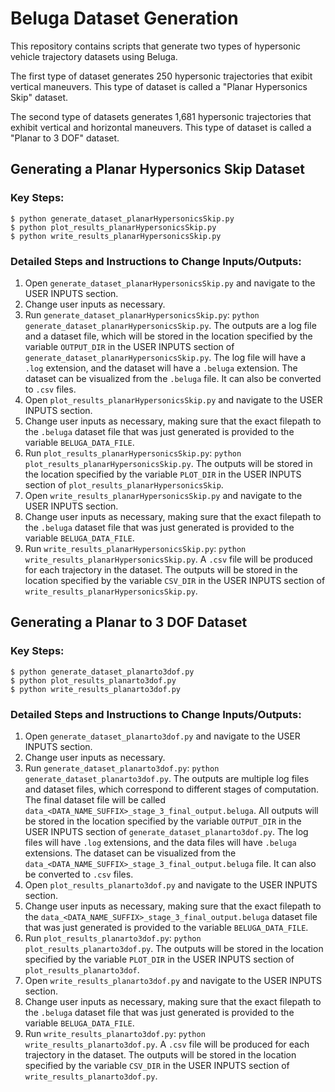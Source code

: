 # Beluga Dataset Generation

This repository contains scripts that generate two types of hypersonic vehicle trajectory datasets using Beluga.

The first type of dataset generates 250 hypersonic trajectories that exibit vertical maneuvers. This type of dataset is called a "Planar Hypersonics Skip" dataset.

The second type of datasets generates 1,681 hypersonic trajectories that exhibit vertical and horizontal maneuvers. This type of dataset is called a "Planar to 3 DOF" dataset.

## Generating a Planar Hypersonics Skip Dataset

### Key Steps:

```
$ python generate_dataset_planarHypersonicsSkip.py
$ python plot_results_planarHypersonicsSkip.py
$ python write_results_planarHypersonicsSkip.py
```

### Detailed Steps and Instructions to Change Inputs/Outputs:

1. Open `generate_dataset_planarHypersonicsSkip.py` and navigate to the USER INPUTS section.
2. Change user inputs as necessary.
3. Run `generate_dataset_planarHypersonicsSkip.py`: ```python generate_dataset_planarHypersonicsSkip.py```. The outputs are a log file and a dataset file, which will be stored in the location specified by the variable `OUTPUT_DIR` in the USER INPUTS section of `generate_dataset_planarHypersonicsSkip.py`. The log file will have a `.log` extension, and the dataset will have a `.beluga` extension. The dataset can be visualized from the `.beluga` file. It can also be converted to `.csv` files.
4. Open `plot_results_planarHypersonicsSkip.py` and navigate to the USER INPUTS section.
5. Change user inputs as necessary, making sure that the exact filepath to the `.beluga` dataset file that was just generated is provided to the variable `BELUGA_DATA_FILE`.
6. Run `plot_results_planarHypersonicsSkip.py`: ```python plot_results_planarHypersonicsSkip.py```. The outputs will be stored in the location specified by the variable `PLOT_DIR` in the USER INPUTS section of `plot_results_planarHypersonicsSkip`.
7. Open `write_results_planarHypersonicsSkip.py` and navigate to the USER INPUTS section.
8. Change user inputs as necessary, making sure that the exact filepath to the `.beluga` dataset file that was just generated is provided to the variable `BELUGA_DATA_FILE`.
9. Run `write_results_planarHypersonicsSkip.py`: ```python write_results_planarHypersonicsSkip.py```. A `.csv` file will be produced for each trajectory in the dataset. The outputs will be stored in the location specified by the variable `CSV_DIR` in the USER INPUTS section of `write_results_planarHypersonicsSkip.py`.

## Generating a Planar to 3 DOF Dataset

### Key Steps:

```
$ python generate_dataset_planarto3dof.py
$ python plot_results_planarto3dof.py
$ python write_results_planarto3dof.py
```

### Detailed Steps and Instructions to Change Inputs/Outputs:

1. Open `generate_dataset_planarto3dof.py` and navigate to the USER INPUTS section.
2. Change user inputs as necessary.
3. Run `generate_dataset_planarto3dof.py`: ```python generate_dataset_planarto3dof.py```. The outputs are multiple log files and dataset files, which correspond to different stages of computation. The final dataset file will be called `data_<DATA_NAME_SUFFIX>_stage_3_final_output.beluga`. All outputs will be stored in the location specified by the variable `OUTPUT_DIR` in the USER INPUTS section of `generate_dataset_planarto3dof.py`. The log files will have `.log` extensions, and the data files will have `.beluga` extensions. The dataset can be visualized from the `data_<DATA_NAME_SUFFIX>_stage_3_final_output.beluga` file. It can also be converted to `.csv` files.
4. Open `plot_results_planarto3dof.py` and navigate to the USER INPUTS section.
5. Change user inputs as necessary, making sure that the exact filepath to the `data_<DATA_NAME_SUFFIX>_stage_3_final_output.beluga` dataset file that was just generated is provided to the variable `BELUGA_DATA_FILE`.
6. Run `plot_results_planarto3dof.py`: ```python plot_results_planarto3dof.py```. The outputs will be stored in the location specified by the variable `PLOT_DIR` in the USER INPUTS section of `plot_results_planarto3dof`.
7. Open `write_results_planarto3dof.py` and navigate to the USER INPUTS section.
8. Change user inputs as necessary, making sure that the exact filepath to the `.beluga` dataset file that was just generated is provided to the variable `BELUGA_DATA_FILE`.
9. Run `write_results_planarto3dof.py`: ```python write_results_planarto3dof.py```. A `.csv` file will be produced for each trajectory in the dataset. The outputs will be stored in the location specified by the variable `CSV_DIR` in the USER INPUTS section of `write_results_planarto3dof.py`.